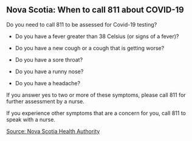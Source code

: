 ## Nova Scotia: When to call 811 about COVID-19

Do you need to call 811 to be assessed for Covid-19 testing?

- Do you have a fever greater than 38 Celsius (or signs of a fever)?

- Do you have a new cough or a cough that is getting worse?

- Do you have a sore throat?

- Do you have a runny nose?

- Do you have a headache?

If you answer yes to two or more of these symptoms, please call 811 for further assessment by a nurse.

If you experience other symptoms that are a concern for you, call 811 to speak with a nurse.

[Source: Nova Scotia Health Authority](https://when-to-call-about-covid19.novascotia.ca/en)

